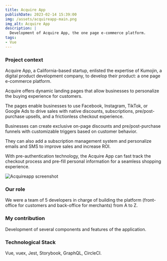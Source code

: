 ```yaml
---
title: Acquire App
publishDate: 2023-02-14 15:39:00
img: /assets/acquireapp-main.png
img_alt: Acquire App
description: |
  Development of Acquire App, the one page e-commerce platform.
tags:
- Vue
---
```


### Project context

Acquire App, a California-based startup, enlisted the expertise of Kumojin, a digital product development company, to develop their product: a one page e-commerce platform.

Acquire offers dynamic landing pages that allow businesses to personalize the buying experience for customers. 

The pages enable businesses to use Facebook, Instagram, TikTok, or Google Ads to drive sales with native discounts, subscriptions, pre/post-purchase upsells, and a frictionless checkout experience. 

Businesses can create exclusive on-page discounts and pre/post-purchase funnels with customizable triggers based on customer behavior. 

They can also add a subscription management system and personalize emails and SMS to improve sales and increase ROI. 

With pre-authentication technology, the Acquire App can fast track the checkout process and pre-fill personal information for a seamless shopping experience.

<img src="/assets/acquireapp-screenshot.png" alt="Acquireapp screenshot">

### Our role

We were a team of 5 developers in charge of building the platform (front-office for customers and back-office for merchants) from A to Z.

### My contribution

Development of several components and features of the application.

### Technological Stack

Vue, vuex, Jest, Storybook, GraphQL, CircleCI.
